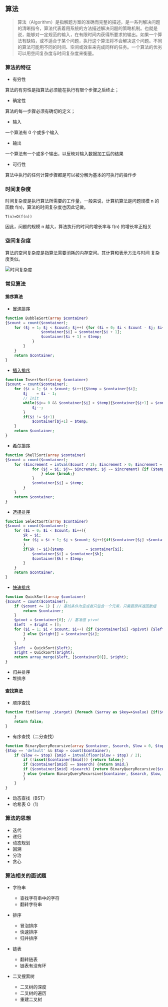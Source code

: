 ## 算法

> 算法（Algorithm）是指解题方案的准确而完整的描述，是一系列解决问题的清晰指令，算法代表着用系统的方法描述解决问题的策略机制。也就是说，能够对一定规范的输入，在有限时间内获得所要求的输出。如果一个算法有缺陷，或不适合于某个问题，执行这个算法将不会解决这个问题。不同的算法可能用不同的时间、空间或效率来完成同样的任务。一个算法的优劣可以用空间复杂度与时间复杂度来衡量。

### 算法的特征

- 有穷性

算法的有穷性是指算法必须能在执行有限个步骤之后终止； 

- 确定性

算法的每一步骤必须有确切的定义； 

- 输入

一个算法有 0 个或多个输入 

- 输出

一个算法有一个或多个输出，以反映对输入数据加工后的结果 

- 可行性

算法中执行的任何计算步骤都是可以被分解为基本的可执行的操作步 

### 时间复杂度

时间复杂度是执行算法所需要的工作量，一般来说，计算机算法是问题规模 n 的函数 f(n)，算法的时间复杂度也因此记做。

`T(n)=Ο(f(n))`

因此，问题的规模 n 越大，算法执行的时间的增长率与 f(n) 的增长率正相关

### 空间复杂度

算法的空间复杂度是指算法需要消耗的内存空间。其计算和表示方法与时间 复杂度类似。

![时间复杂度](http://hi.csdn.net/attachment/201105/24/0_1306225542srVx.gif) 

### 常见算法

#### 排序算法

- [冒泡排序](https://github.com/xianyunyh/arithmetic-php/blob/master/package/Sort/BubbleSort.php)

```php
function BubbleSort(array $container)
{$count = count($container);
    for ($j = 1; $j < $count; $j++) {for ($i = 0; $i < $count - $j; $i++) {if ($container[$i] > $container[$i + 1]) {$temp = $container[$i];
                $container[$i] = $container[$i + 1];
                $container[$i + 1] = $temp;
            }
        }
    }
    return $container;
}
```
- [插入排序](https://github.com/xianyunyh/arithmetic-php/blob/master/package/Sort/InsertSort.php)

```php
function InsertSort(array $container)
{$count = count($container);
    for ($i = 1; $i < $count; $i++){$temp = $container[$i];
        $j    = $i - 1;
        // Init
        while($j>= 0 && $container[$j] > $temp){$container[$j+1] = $container[$j];
            $j--;
        }
        if($i != $j+1) 
            $container[$j+1] = $temp;
    }
    return $container;
}
```

- [希尔排序](https://github.com/xianyunyh/arithmetic-php/blob/master/package/Sort/ShellSort.php)

```php
function ShellSort(array $container)
{$count = count($container);
    for ($increment = intval($count / 2); $increment > 0; $increment = intval($increment / 2)) {for ($i = $increment; $i < $count; $i++) {$temp = $container[$i];
            for ($j = $i; $j>= $increment; $j -= $increment) {if ($temp < $container[$j - $increment]) {$container[$j] = $container[$j - $increment];
                } else {break;}
            }
            $container[$j] = $temp;
        }
    }
    return $container;
}
```



- [选择排序](https://github.com/xianyunyh/arithmetic-php/blob/master/package/Sort/SelectSort.php)

```php
function SelectSort(array $container)
{$count = count($container);
    for ($i = 0; $i < $count; $i++){
        $k = $i;
        for ($j = $i + 1; $j < $count; $j++){if($container[$j] <$container[$k]){$k = $j;}
        }
        if($k != $i){$temp          = $container[$i];
            $container[$i] = $container[$k];
            $container[$k] = $temp;
        }
    }
    return $container;
}
```

- [快速排序](https://github.com/xianyunyh/arithmetic-php/blob/master/package/Sort/QuickSort.php)

```php
function QuickSort(array $container)
{$count = count($container);
    if ($count <= 1) { // 基线条件为空或者只包含一个元素，只需要原样返回数组
        return $container;
    }
    $pivot = $container[0]; // 基准值 pivot
    $left  = $right = [];
    for ($i = 1; $i < $count; $i++) {if ($container[$i] <$pivot) {$left[] = $container[$i];
        } else {$right[] = $container[$i];
        }
    }
    $left  = QuickSort($left);
    $right = QuickSort($right);
    return array_merge($left, [$container[0]], $right);
}
```

- 归并排序
- 堆排序

#### 查找算法

- 顺序查找

```php
function find($array ,$target) {foreach ($array as $key=>$value) {if($value === $target) {return key;}
    }
    return false;
}
```

- 有序查找（二分查找）

```php
function BinaryQueryRecursive(array $container, $search, $low = 0, $top = 'default')
{$top == 'default' && $top = count($container);
    if ($low <= $top) {$mid = intval(floor($low + $top) / 2);
        if (!isset($container[$mid])) {return false;}
        if ($container[$mid] == $search) {return $mid;}
        if ($container[$mid] <$search) {return BinaryQueryRecursive($container, $search, $mid + 1, $top);
        } else {return BinaryQueryRecursive($container, $search, $low, $mid - 1);
        }
    }
}
```

- 动态查找（BST）
- 哈希表 O（1）

### 算法的思想

- 迭代
- 递归
- 动态规划
- 回溯
- 分治
- 贪心

### 算法相关的面试题

- 字符串

  - 查找字符串中的字符
  - 翻转字符串

- 排序

  - 冒泡排序
  - 快速排序
  - 归并排序

- 链表

  - 翻转链表
  - 链表有没有环

- 二叉搜索树

  - 二叉树的深度
  - 二叉树的遍历
  - 重建二叉树

  

  
